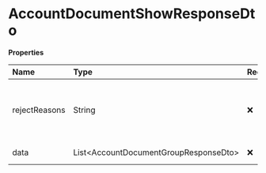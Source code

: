 # AccountDocumentShowResponseDto

**Properties**

| Name          | Type                                    | Required | Description                              |
| :------------ | :-------------------------------------- | :------- | :--------------------------------------- |
| rejectReasons | String                                  | ❌       | Reason why account approval was rejected |
| data          | List\<AccountDocumentGroupResponseDto\> | ❌       | List of objects                          |

<!-- This file was generated by liblab | https://liblab.com/ -->
